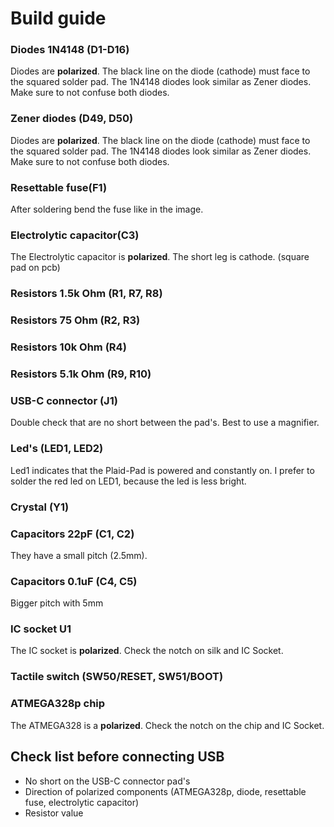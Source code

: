 # Build guide

### Diodes 1N4148 (D1-D16)
Diodes are __polarized__. The black line on the diode (cathode) must face to the squared solder pad.
The 1N4148 diodes look similar as Zener diodes. Make sure to not confuse both diodes.


### Zener diodes (D49, D50)
Diodes are __polarized__. The black line on the diode (cathode) must face to the squared solder pad.
The 1N4148 diodes look similar as Zener diodes. Make sure to not confuse both diodes.

### Resettable fuse(F1)
After soldering bend the fuse like in the image.

### Electrolytic capacitor(C3)
The Electrolytic capacitor is __polarized__. The short leg is cathode. (square pad on pcb)

### Resistors 1.5k Ohm (R1, R7, R8)

### Resistors 75 Ohm (R2, R3)

### Resistors 10k Ohm (R4)

### Resistors 5.1k Ohm (R9, R10)

### USB-C connector (J1)
Double check that are no short between the pad's.
Best to use a magnifier.

### Led's (LED1, LED2)
Led1 indicates that the Plaid-Pad is powered and constantly on.
I prefer to solder the red led on LED1, because the led is less bright.

### Crystal (Y1)


### Capacitors 22pF (C1, C2)
They have a small pitch (2.5mm).

### Capacitors 0.1uF (C4, C5)
Bigger pitch with 5mm

### IC socket U1
The IC socket is __polarized__. Check the notch on silk and IC Socket.

### Tactile switch (SW50/RESET, SW51/BOOT)


### ATMEGA328p chip
The ATMEGA328 is a __polarized__. Check the notch on the chip and IC Socket.

## Check list before connecting USB
- No short on the USB-C connector pad's
- Direction of polarized components (ATMEGA328p, diode, resettable fuse, electrolytic capacitor)
- Resistor value